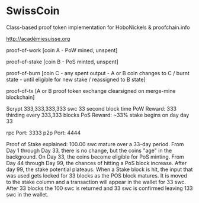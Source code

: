 SwissCoin
=========

Class-based proof token implementation for HoboNickels & proofchain.info

http://académiesuisse.org

proof-of-work [coin A - PoW mined, unspent]

proof-of-stake [coin B - PoS minted, unspent]

proof-of-burn [coin C - any spent output - A or B coin changes to C / burnt state - until eligible for new stake / reassigned to B state]

proof-of-tx [A or B proof token exchange clearsigned on merge-mine blockchain]

Scrypt
333,333,333,333 swc
33 second block time
PoW Reward: 333 thirding every 333,333 blocks
PoS Reward: ~33% stake begins on day day 33 

rpc Port: 3333
p2p Port: 4444

Proof of Stake explained: 100.00 swc mature over a 33-day period.
From Day 1 through Day 33, there is no change, but the coins "age" in the background.
On Day 33, the coins become eligible for PoS minting.
From Day 44 through Day 99, the chances of hitting a PoS block increase. After day 99, the stake potential plateaus.
When a Stake block is hit, the input that was used gets locked for 33 blocks as the POS block matures. It is moved to the stake column and a transaction will appear in the wallet for 33 swc.
After 33 blocks the 100 swc is returned and 33 swc is confirmed leaving 133 swc in the wallet.



